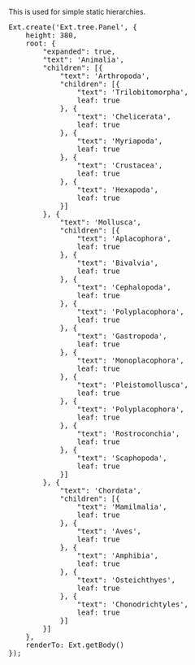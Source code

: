 This is used for simple static hierarchies.
<pre class="runnable run 440">
Ext.create('Ext.tree.Panel', {
    height: 380,
    root: {
        "expanded": true,
        "text": 'Animalia',
        "children": [{
            "text": 'Arthropoda',
            "children": [{
                "text": 'Trilobitomorpha',
                leaf: true
            }, {
                "text": 'Chelicerata',
                leaf: true
            }, {
                "text": 'Myriapoda',
                leaf: true
            }, {
                "text": 'Crustacea',
                leaf: true
            }, {
                "text": 'Hexapoda',
                leaf: true
            }]
        }, {
            "text": 'Mollusca',
            "children": [{
                "text": 'Aplacophora',
                leaf: true
            }, {
                "text": 'Bivalvia',
                leaf: true
            }, {
                "text": 'Cephalopoda',
                leaf: true
            }, {
                "text": 'Polyplacophora',
                leaf: true
            }, {
                "text": 'Gastropoda',
                leaf: true
            }, {
                "text": 'Monoplacophora',
                leaf: true
            }, {
                "text": 'Pleistomollusca',
                leaf: true
            }, {
                "text": 'Polyplacophora',
                leaf: true
            }, {
                "text": 'Rostroconchia',
                leaf: true
            }, {
                "text": 'Scaphopoda',
                leaf: true
            }]
        }, {
            "text": 'Chordata',
            "children": [{
                "text": 'Mamilmalia',
                leaf: true
            }, {
                "text": 'Aves',
                leaf: true
            }, {
                "text": 'Amphibia',
                leaf: true
            }, {
                "text": 'Osteichthyes',
                leaf: true
            }, {
                "text": 'Chonodrichtyles',
                leaf: true
            }]
        }]
    },
    renderTo: Ext.getBody()
});
</pre>